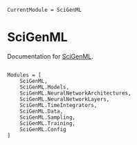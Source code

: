 ```@meta
CurrentModule = SciGenML
```

# SciGenML

Documentation for [SciGenML](https://github.com/nmucke/SciGenML.jl).

```@index
```

```@autodocs
Modules = [
    SciGenML, 
    SciGenML.Models, 
    SciGenML.NeuralNetworkArchitectures, 
    SciGenML.NeuralNetworkLayers, 
    SciGenML.TimeIntegrators, 
    SciGenML.Data, 
    SciGenML.Sampling,
    SciGenML.Training,
    SciGenML.Config
]
```

